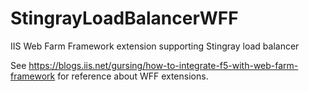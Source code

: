 # StingrayLoadBalancerWFF
IIS Web Farm Framework extension supporting Stingray load balancer

See https://blogs.iis.net/gursing/how-to-integrate-f5-with-web-farm-framework for reference about WFF extensions.

